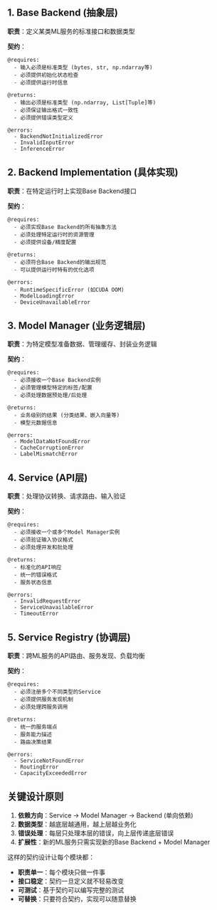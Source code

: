 ## 1. Base Backend (抽象层)

**职责**：定义某类ML服务的标准接口和数据类型

**契约**：
```
@requires: 
  - 输入必须是标准类型 (bytes, str, np.ndarray等)
  - 必须提供初始化状态检查
  - 必须提供运行时信息
  
@returns:
  - 输出必须是标准类型 (np.ndarray, List[Tuple]等) 
  - 必须保证输出格式一致性
  - 必须提供错误类型定义

@errors:
  - BackendNotInitializedError
  - InvalidInputError  
  - InferenceError
```

## 2. Backend Implementation (具体实现)

**职责**：在特定运行时上实现Base Backend接口

**契约**：
```
@requires:
  - 必须实现Base Backend的所有抽象方法
  - 必须处理特定运行时的资源管理
  - 必须提供设备/精度配置
  
@returns: 
  - 必须符合Base Backend的输出规范
  - 可以提供运行时特有的优化选项

@errors:
  - RuntimeSpecificError (如CUDA OOM)
  - ModelLoadingError
  - DeviceUnavailableError
```

## 3. Model Manager (业务逻辑层)

**职责**：为特定模型准备数据、管理缓存、封装业务逻辑

**契约**：
```
@requires:
  - 必须接收一个Base Backend实例
  - 必须管理模型特定的标签/配置
  - 必须处理数据预处理/后处理
  
@returns:
  - 业务级别的结果 (分类结果、嵌入向量等)
  - 模型元数据信息

@errors:
  - ModelDataNotFoundError
  - CacheCorruptionError  
  - LabelMismatchError
```

## 4. Service (API层)

**职责**：处理协议转换、请求路由、输入验证

**契约**：
```
@requires:
  - 必须接收一个或多个Model Manager实例
  - 必须验证输入协议格式
  - 必须处理并发和批处理
  
@returns:
  - 标准化的API响应
  - 统一的错误格式
  - 服务状态信息

@errors:
  - InvalidRequestError
  - ServiceUnavailableError
  - TimeoutError
```

## 5. Service Registry (协调层)

**职责**：跨ML服务的API路由、服务发现、负载均衡

**契约**：
```
@requires:
  - 必须注册多个不同类型的Service
  - 必须提供服务发现机制
  - 必须处理跨服务调用
  
@returns:
  - 统一的服务端点
  - 服务能力描述
  - 路由决策结果

@errors:
  - ServiceNotFoundError
  - RoutingError
  - CapacityExceededError
```

## 关键设计原则

1. **依赖方向**：Service -> Model Manager -> Backend (单向依赖)
2. **数据类型**：越底层越通用，越上层越业务化
3. **错误处理**：每层只处理本层的错误，向上层传递底层错误
4. **扩展性**：新的ML服务只需实现新的Base Backend + Model Manager

这样的契约设计让每个模块都：
- **职责单一**：每个模块只做一件事
- **接口稳定**：契约一旦定义就不轻易改变  
- **可测试**：基于契约可以编写完整的测试
- **可替换**：只要符合契约，实现可以随意替换